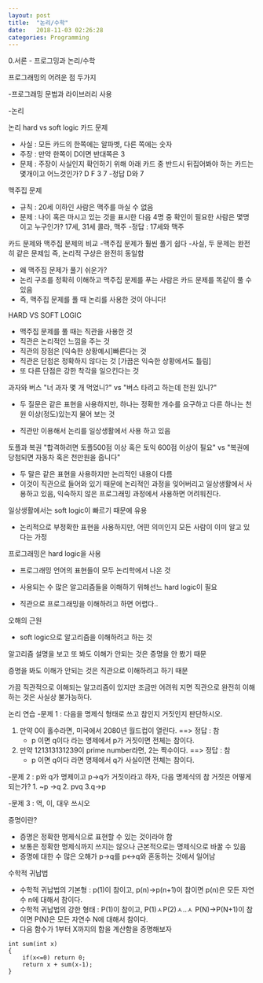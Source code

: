 ```yaml
---
layout: post
title:  "논리/수학"
date:   2018-11-03 02:26:28
categories: Programming
---
```

0.서론 - 프로그밍과 논리/수학

프로그래밍의 어려운 점 두가지

-프로그래밍 문법과 라이브러리 사용 

-논리

논리
hard vs soft logic
카드 문제 
- 사실 : 모든 카드의 한쪽에는 알파벳, 다른 쪽에는 숫자
- 주장 : 만약 한쪽이 D이면 반대쪽은 3
- 문제 : 주장이 사실인지 확인하기 위해 아래 카드 중 반드시 뒤집어봐야 하는 카드는 몇개이고 어느것인가?
D F 3 7
-정답 D와 7

맥주집 문제
- 규칙 : 20세 이하인 사람은 맥주를 마실 수 없음
- 문제 : 나이 혹은 마시고 있는 것을 표시한 다음 4명 중 확인이 필요한 사람은 몇명 이고 누구인가? 
17세, 31세 콜라, 맥주
-정답 : 17세와 맥주

카드 문제와 맥주집 문제의 비교
-맥주집 문제가 훨씬 풀기 쉽다
-사실, 두 문제는 완전히 같은 문제임 즉, 논리적 구상은 완전히 동일함

- 왜 맥주집 문제가 풀기 쉬운가?
- 논리 구조를 정확히 이해하고 맥주집 문제를 푸는 사람은 카드 문제를 똑같이 풀 수 있음
- 즉, 맥주집 문제를 풀 때 논리를 사용한 것이 아니다!

HARD VS SOFT LOGIC
- 맥주집 문제를 풀 때는 직관을 사용한 것
- 직관은 논리적인 느낌을 주는 것
- 직관의 장점은 [익숙한 상황예시]빠른다는 것
- 직관은 단점은 정확하지 않다는 것 [가끔은 익숙한 상황에서도 틀림]
- 또 다른 단점은 강한 착각을 일으킨다는 것

과자와 버스
"너 과자 몇 개 먹었니?" vs "버스 타려고 하는데 천원 있니?"

- 두 질문은 같은 표현을 사용하지만, 
하나는 정확한 개수를 요구하고 다른 하나는 천원 이상(정도)있는지 물어 보는 것

- 직관만 이용해서 논리를 일상생활에서 사용 하고 있음

토플과 복권
"합격하려면 토플500점 이상 혹은 토익 600점 이상이 필요" vs
"복권에 당첨되면 자동차 혹은 천만원을 줍니다"

- 두 말은 같은 표현을 사용하지만 논리적인 내용이 다름
- 이것이 직관으로 들어와 있기 때문에 논리적인 과정을 잊어버리고 일상생활에서 사용하고 있음, 익숙하지 않은 프로그래밍 과정에서 사용하면 어려워진다.

일상생활에서는 soft logic이 빠르기 때문에 유용
- 논리적으로 부정확한 표현을 사용하지만, 어떤 의미인지 모든 사람이 이미 알고 있다는 가정

프로그래밍은 hard logic을 사용
- 프로그래밍 언어의 표현들이 모두 논리학에서 나온 것
- 사용되는 수 많은 알고리즘들을 이해하기 위해선느 hard logic이 필요

- 직관으로 프로그래밍을 이해하려고 하면 어렵다..

오해의 근원
- soft logic으로 알고리즘을 이해하려고 하는 것 

알고리즘 설명을 보고 또 봐도 이해가 안되는 것은 증명을 안 봤기 때문

증명을 봐도 이해가 안되는 것은 직관으로 이해하려고 하기 때문

가끔 직관적으로 이해되는 알고리즘이 있지만 조금만 어려워 지면 직관으로 완전히 이해하는 것은 사실상 불가능하다.

논리 연습
-문제 1 : 다음을 명제식 형태로 쓰고 참인지 거짓인지 판단하시오.
1. 만약 0이 홀수라면, 미국에서 2080년 월드컵이 열린다.  ==> 정답 : 참
	- p 이면 q이다 라는 명제에서 p가 거짓이면 전체는 참이다. 
2. 만약 121313131239이 prime number라면, 2는 짝수이다. ==> 정답 : 참 
	- p 이면 q이다 라면 명제에서 q가 사실이면 전체는 참이다. 

-문제 2 : p와 q가 명제이고 p->q가 거짓이라고 하자, 다음 명제식의 참 거짓은 어떻게 되는가?
	1. ~p ->q  2. pvq  3.q->p

-문제 3 : 역, 이, 대우 쓰시오


증명이란?
- 증명은 정확한 명제식으로 표현할 수 있는 것이라야 함
- 보통은 정확한 명제식까지 쓰지는 않으나 근본적으로는 명제식으로 바꿀 수 있음
- 증명에 대한 수 많은 오해가 p->q를 p<->q와 혼동하는 것에서 일어남

수학적 귀납법
- 수학적 귀납법의 기본형 : p(1)이 참이고, p(n)->p(n+1)이 참이면 p(n)은 모든 자연수 n에 대해서 참이다.
- 수학적 귀납법의 강한 형태 : P(1)이 참이고, P(1)ㅅP(2)ㅅ..ㅅ P(N)->P(N+1)이 참이면 P(N)은 모든 자연수 N에 대해서 참이다.
- 다음 함수가 1부터 X까지의 합을 계산함을 증명해보자
~~~
int sum(int x)
{
	if(x<=0) return 0;
	return x + sum(x-1);
}
~~~
